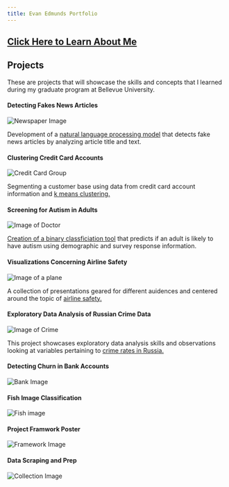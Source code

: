 ```yaml
---
title: Evan Edmunds Portfolio
---
```


## [Click Here to Learn About Me](https://tripleee19.github.io/about/contact.html)

## Projects
These are projects that will showcase the skills and concepts that I learned during my graduate program at Bellevue University.

#### Detecting Fakes News Articles
![Newspaper Image](../images/newspaper.jpg)

Development of a [natural language processing model](https://tripleee19.github.io/projects/FakeNews.html) that detects fake news articles by analyzing article title and text.

#### Clustering Credit Card Accounts
![Credit Card Group](../images/credit_card.jpg)

Segmenting a customer base using data from credit card account information and [k means clustering.](https://tripleee19.github.io/projects/CC_cluster.html)

#### Screening for Autism in Adults
![Image of Doctor](../generic-doctor.jpg)

[Creation of a binary classficiation tool](https://tripleee19.github.io/projects/AutismScreening.html) that predicts if an adult is likely to have autism using demographic and survey response information.

#### Visualizations Concerning Airline Safety
![Image of a plane](../airplane.jpg)

A collection of presentations geared for different auidences and centered around the topic of [airline safety.](https://tripleee19.github.io/projects/AirlineSafety.html)

#### Exploratory Data Analysis of Russian Crime Data
![Image of Crime](../small-crime-photo.jpg)

This project showcases exploratory data analysis skills and observations looking at variables pertaining to [crime rates in Russia.](https://tripleee19.github.io/projects/RussianCrime.html)

#### Detecting Churn in Bank Accounts
![Bank Image](../images/bank.jpg)

#### Fish Image Classification
![Fish image](../images/fish.jpg)

#### Project Framwork Poster
![Framework Image](../images/framework.jpg)

#### Data Scraping and Prep
![Collection Image](../images/data_collection.jpg)
